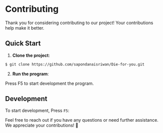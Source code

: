 # Contributing

Thank you for considering contributing to our project! Your contributions help make it better.

## Quick Start

1. **Clone the project**:

```bash
$ git clone https://github.com/sapondanaisriwan/Die-for-you.git
```

2. **Run the program**:

Press F5 to start development the program.

## Development

To start development, Press `F5`:

Feel free to reach out if you have any questions or need further assistance. We appreciate your contributions! 🚀
